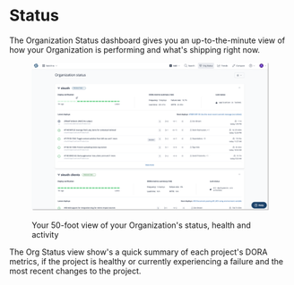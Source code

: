 # Status

The Organization Status dashboard gives you an up-to-the-minute view of how your Organization is performing and what's shipping right now.

<figure><img src="../../.gitbook/assets/image (63).png" alt=""><figcaption><p>Your 50-foot view of your Organization's status, health and activity</p></figcaption></figure>

The Org Status view show's a quick summary of each project's DORA metrics, if the project is healthy or currently experiencing a failure and the most recent changes to the project.

